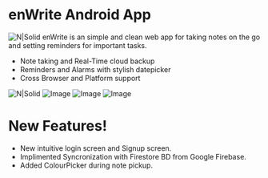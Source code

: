 # enWrite Android App
![N|Solid](https://res.cloudinary.com/dvmsk482x/image/upload/v1594390496/git_icon_1_lktwla.png)
enWrite is an simple and clean web app for taking notes on the go and setting reminders for important tasks.

- Note taking and Real-Time cloud backup
- Reminders and Alarms with stylish datepicker
- Cross Browser and Platform support

![N|Solid](https://res.cloudinary.com/dvmsk482x/image/upload/v1623926942/Screenshot_20210617-161559364_mlfjxv.jpg)
![Image](https://res.cloudinary.com/dvmsk482x/image/upload/v1623926943/Screenshot_20210617-161616457_hxetuw.jpg)
![Image](https://res.cloudinary.com/dvmsk482x/image/upload/v1623926943/Screenshot_20210617-161726623_bflr0m.jpg)
![Image](https://res.cloudinary.com/dvmsk482x/image/upload/v1623926943/Screenshot_20210617-161723841_fvnhhb.jpg)

# New Features!
- New intuitive login screen and Signup screen.
- Implimented Syncronization with Firestore BD from Google Firebase.
- Added ColourPicker during note pickup.
